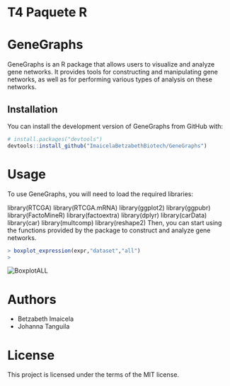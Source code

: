 # T4 Paquete R
# GeneGraphs


GeneGraphs is an R package that allows users to visualize and analyze gene networks. It provides tools for constructing and manipulating gene networks, as well as for performing various types of analysis on these networks.

## Installation

You can install the development version of GeneGraphs from GitHub with:

```r
# install.packages("devtools")
devtools::install_github("ImaicelaBetzabethBiotech/GeneGraphs")
```
# Usage
To use GeneGraphs, you will need to load the required libraries:

library(RTCGA)
library(RTCGA.mRNA)
library(ggplot2)
library(ggpubr)
library(FactoMineR)
library(factoextra)
library(dplyr)
library(carData)
library(car)
library(multcomp)
library(reshape2)
Then, you can start using the functions provided by the package to construct and analyze gene networks.
```r
> boxplot_expression(expr,"dataset","all")
>
```
![BoxplotALL](https://user-images.githubusercontent.com/117690624/229288576-acb3c94c-9c68-4259-9bd7-f749f79eb2a8.png)


# Authors

* Betzabeth Imaicela
* Johanna Tanguila

# License
This project is licensed under the terms of the MIT license.


